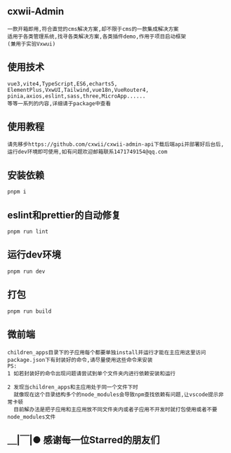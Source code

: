 ## cxwii-Admin
```
一款开箱即用,符合直觉的cms解决方案,却不限于cms的一款集成解决方案
适用于各类管理系统,找寻各类解决方案,各类插件demo,作用于项目启动框架
(兼用于实验Vxwui)
```

## 使用技术
```
vue3,vite4,TypeScript,ES6,echarts5,
ElementPlus,VxwUI,Tailwind,vue18n,VueRouter4,
pinia,axios,eslint,sass,three,MicroApp......
等等一系列的内容,详细请于package中查看
```

## 使用教程
```
请先移步https://github.com/cxwii/cxwii-admin-api下载后端api并部署好后台后,运行dev环境即可使用,如有问题欢迎邮箱联系1471749154@qq.com
```

## 安装依赖
```
pnpm i
```

## eslint和prettier的自动修复
```
pnpm run lint
```

## 运行dev环境
```
pnpm run dev
```

## 打包
```
pnpm run build
```

## 微前端
```
children_apps目录下的子应用每个都要单独install并运行才能在主应用这里访问
package.json下有封装好的命令,请尽量使用这些命令来安装
PS:
1 如若封装好的命令出现问题请尝试到单个文件夹内进行依赖安装和运行

2 发现当children_apps和主应用处于同一个文件下时
  就像现在这个目录结构多个的node_modules会导致npm查找依赖有问题,让vscode提示非常卡顿
  目前解办法是把子应用和主应用放不同文件夹内或者子应用不开发时就打包使用或者不要node_modules文件
```

## ＿|￣|● 感谢每一位Starred的朋友们